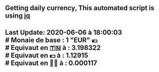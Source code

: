 ## Getting daily currency, This automated script is using [jq](https://stedolan.github.io/jq/)
## Last Update:  2020-06-06 à 18:00:03 </br># Monaie de base : 1 "EUR" 💶 </br> # Equivaut en 🇹🇳 à :  3.198322 </br> # Equivaut en 💵 à : 1.12915</br> # Equivaut en 🐱‍💻 à :  0.000117
